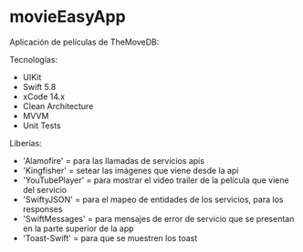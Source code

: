 # movieEasyApp
Aplicación de películas de TheMoveDB:

Tecnologías:
- UIKit
- Swift 5.8
- xCode 14.x
- Clean Architecture
- MVVM
- Unit Tests

Liberías:
- 'Alamofire' = para las llamadas de servicios apis
- 'Kingfisher' = setear las imágenes que viene desde la api
- 'YouTubePlayer' = para mostrar el video trailer de la película que viene del servicio
- 'SwiftyJSON' = para el mapeo de entidades de los servicios, para los responses
- 'SwiftMessages' = para mensajes de error de servicio que se presentan en la parte superior de la app
- 'Toast-Swift' = para que se muestren los toast
